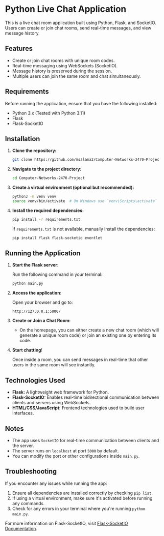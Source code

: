 # Python Live Chat Application

This is a live chat room application built using Python, Flask, and SocketIO. Users can create or join chat rooms, send real-time messages, and view message history.

## Features
- Create or join chat rooms with unique room codes.
- Real-time messaging using WebSockets (SocketIO).
- Message history is preserved during the session.
- Multiple users can join the same room and chat simultaneously.

## Requirements

Before running the application, ensure that you have the following installed:

- Python 3.x (Tested with Python 3.11)
- Flask
- Flask-SocketIO

## Installation

1. **Clone the repository:**

   ```bash
   git clone https://github.com/msalama2/Computer-Networks-2470-Project.git
   ```

2. **Navigate to the project directory:**

   ```bash
   cd Computer-Networks-2470-Project
   ```

3. **Create a virtual environment (optional but recommended):**

   ```bash
   python3 -m venv venv
   source venv/bin/activate  # On Windows use `venv\Scripts\activate`
   ```

4. **Install the required dependencies:**

   ```bash
   pip install -r requirements.txt
   ```

   If `requirements.txt` is not available, manually install the dependencies:

   ```bash
   pip install flask flask-socketio eventlet
   ```

## Running the Application

1. **Start the Flask server:**

   Run the following command in your terminal:

   ```bash
   python main.py
   ```

2. **Access the application:**

   Open your browser and go to:

   ```
   http://127.0.0.1:5000/
   ```

3. **Create or Join a Chat Room:**
   
   - On the homepage, you can either create a new chat room (which will generate a unique room code) or join an existing one by entering its code.
   
4. **Start chatting!**
   
   Once inside a room, you can send messages in real-time that other users in the same room will see instantly.

## Technologies Used

- **Flask:** A lightweight web framework for Python.
- **Flask-SocketIO:** Enables real-time bidirectional communication between clients and servers using WebSockets.
- **HTML/CSS/JavaScript:** Frontend technologies used to build user interfaces.
  
## Notes

- The app uses `SocketIO` for real-time communication between clients and the server.
- The server runs on `localhost` at port `5000` by default.
- You can modify the port or other configurations inside `main.py`.

## Troubleshooting

If you encounter any issues while running the app:

1. Ensure all dependencies are installed correctly by checking `pip list`.
2. If using a virtual environment, make sure it's activated before running any commands.
3. Check for any errors in your terminal where you're running `python main.py`.

For more information on Flask-SocketIO, visit [Flask-SocketIO Documentation](https://flask-socketio.readthedocs.io/en/latest/getting_started.html).
